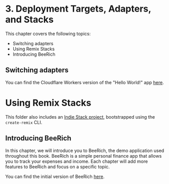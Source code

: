 # 3. Deployment Targets, Adapters, and Stacks

This chapter covers the following topics:

- Switching adapters
- Using Remix Stacks
- Introducing BeeRich

## Switching adapters

You can find the Cloudflare Workers version of the "Hello World!" app [here](./cloudflare-workers/).

# Using Remix Stacks

This folder also includes an [Indie Stack project](./indie-stack/), bootstrapped using the `create-remix` CLI.

## Introducing BeeRich

In this chapter, we will introduce you to BeeRich, the demo application used throughout this book. BeeRich is a simple personal finance app that allows you to track your expenses and income. Each chapter will add more features to BeeRich and focus on a specific topic.

You can find the initial version of BeeRich [here](./bee-rich/).

